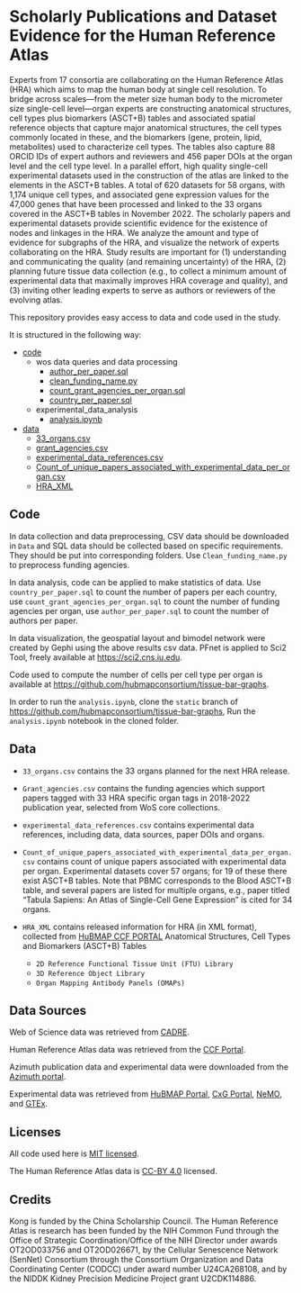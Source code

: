 # Scholarly Publications and Dataset Evidence for the Human Reference Atlas

Experts from 17 consortia are collaborating on the Human Reference Atlas (HRA) which aims to map the human body at single cell resolution. To bridge across scales—from the meter size human body to the micrometer size single-cell level—organ experts are constructing anatomical structures, cell types plus biomarkers (ASCT+B) tables and associated spatial reference objects that capture major anatomical structures, the cell types commonly located in these, and the biomarkers (gene, protein, lipid, metabolites) used to characterize cell types. The tables also capture 88 ORCID IDs of expert authors and reviewers and 456 paper DOIs at the organ level and the cell type level. In a parallel effort, high quality single-cell experimental datasets used in the construction of the atlas are linked to the elements in the ASCT+B tables. A total of 620 datasets for 58 organs, with 1,174 unique cell types, and associated gene expression values for the 47,000 genes that have been processed and linked to the 33 organs covered in the ASCT+B tables in November 2022. The scholarly papers and experimental datasets provide scientific evidence for the existence of nodes and linkages in the HRA. We analyze the amount and type of evidence for subgraphs of the HRA, and visualize the network of experts collaborating on the HRA. Study results are important for (1) understanding and communicating the quality (and remaining uncertainty) of the HRA, (2) planning future tissue data collection (e.g., to collect a minimum amount of experimental data that maximally improves HRA coverage and quality), and (3) inviting other leading experts to serve as authors or reviewers of the evolving atlas.

This repository provides easy access to data and code used in the study. 

It is structured in the following way:
* [code](https://github.com/cns-iu/hra-evidence-issi-2023-supporting-information/tree/main/code)
  * wos data queries and data processing
    * [author_per_paper.sql](code/wos_data_queries_and_data_processing/author_per_paper.sql)
    * [clean_funding_name.py](code/wos_data_queries_and_data_processing/clean_funding_name.py)
    * [count_grant_agencies_per_organ.sql](code/wos_data_queries_and_data_processing/count_grant_agencies_per_organ.sql)
    * [country_per_paper.sql](code/wos_data_queries_and_data_processing/country_per_paper.sql)
  * experimental_data_analysis
    * [analysis.ipynb](code/vicky_code/analysis.ipynb)
* [data](https://github.com/cns-iu/hra-evidence-issi-2023-supporting-information/tree/main/data)
  * [33_organs.csv](data/33_organs.csv)
  * [grant_agencies.csv](data/grant_agencies.csv)
  * [experimental_data_references.csv](data/experimental_data_references.csv)
  * [Count_of_unique_papers_associated_with_experimental_data_per_organ.csv](data/Count_of_unique_papers_associated_with_experimental_data_per_organ.csv)
  * [HRA_XML](https://github.com/cns-iu/hra-evidence-issi-2023-supporting-information/tree/main/data/HRA_XML)

## Code
In data collection and data preprocessing, CSV data should be downloaded in `Data` and SQL data should be collected based on specific requirements. They should be put into corresponding folders. Use `Clean_funding_name.py` to preprocess funding agencies.

In data analysis, code can be applied to make statistics of data. Use `country_per_paper.sql` to count the number of papers per each country, use `count_grant_agencies_per_organ.sql` to count the number of funding agencies per organ, use `author_per_paper.sql` to count the number of authors per paper. 

In data visualization, the geospatial layout and bimodel network were created by Gephi using the above results csv data. PFnet is applied to Sci2 Tool, freely available at https://sci2.cns.iu.edu.

Code used to compute the number of cells per cell type per organ is available at https://github.com/hubmapconsortium/tissue-bar-graphs. 

In order to run the `analysis.ipynb`, clone the `static` branch of https://github.com/hubmapconsortium/tissue-bar-graphs, Run the `analysis.ipynb` notebook in the cloned folder. 

## Data
* `33_organs.csv` contains the 33 organs planned for the next HRA release.

* `Grant_agencies.csv` contains the funding agencies which support papers tagged with 33 HRA specific organ tags in 2018-2022 publication year, selected from WoS core collections.

* `experimental_data_references.csv` contains experimental data references, including data, data sources, paper DOIs and organs.

* `Count_of_unique_papers_associated_with_experimental_data_per_organ.csv` contains count of unique papers associated with experimental data per organ.  Experimental datasets cover 57 organs; for 19 of these there exist ASCT+B tables. Note that PBMC corresponds to the Blood ASCT+B table, and several papers are listed for multiple organs, e.g., paper titled “Tabula Sapiens: An Atlas of Single-Cell Gene Expression” is cited for 34 organs.

* `HRA_XML` contains released information for HRA (in XML format), collected from [HuBMAP CCF PORTAL](https://hubmapconsortium.github.io/ccf/index.html)
 Anatomical Structures, Cell Types and Biomarkers (ASCT+B) Tables
  * `2D Reference Functional Tissue Unit (FTU) Library`
  * `3D Reference Object Library`
  * `Organ Mapping Antibody Panels (OMAPs)`

## Data Sources
Web of Science data was retrieved from [CADRE](https://cadre.iu.edu/about-cadre).

Human Reference Atlas data was retrieved from the [CCF Portal](https://hubmapconsortium.github.io/ccf/). 

Azimuth publication data and experimental data were downloaded from the [Azimuth portal](https://azimuth.hubmapconsortium.org).

Experimental data was retrieved from [HuBMAP Portal](https://portal.hubmapconsortium.org), [CxG Portal](https://cellxgene.cziscience.com), [NeMO](https://nemoarchive.org), and [GTEx](https://gtexportal.org). 

## Licenses
All code used here is [MIT licensed](https://opensource.org/licenses/MIT).

The Human Reference Atlas data is [CC-BY 4.0](https://creativecommons.org/licenses/by/4.0/) licensed. 

## Credits
Kong is funded by the China Scholarship Council. The Human Reference Atlas is research has been funded by the NIH Common Fund through the Office of Strategic Coordination/Office of the NIH Director under awards OT2OD033756 and OT2OD026671, by the Cellular Senescence Network (SenNet) Consortium through the Consortium Organization and Data Coordinating Center (CODCC) under award number U24CA268108, and by the NIDDK Kidney Precision Medicine Project grant U2CDK114886.
